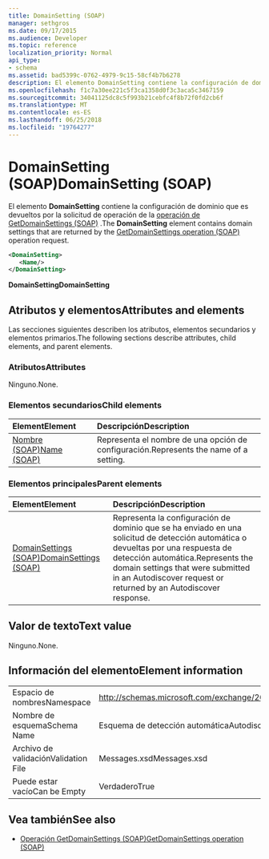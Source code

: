 ```yaml
---
title: DomainSetting (SOAP)
manager: sethgros
ms.date: 09/17/2015
ms.audience: Developer
ms.topic: reference
localization_priority: Normal
api_type:
- schema
ms.assetid: bad5399c-0762-4979-9c15-58cf4b7b6278
description: El elemento DomainSetting contiene la configuración de dominio que es devueltos por la solicitud de operación GetDomainSettings operación (SOAP).
ms.openlocfilehash: f1c7a30ee221c5f3ca1358d0f3c3aca5c3467159
ms.sourcegitcommit: 34041125dc8c5f993b21cebfc4f8b72f0fd2cb6f
ms.translationtype: MT
ms.contentlocale: es-ES
ms.lasthandoff: 06/25/2018
ms.locfileid: "19764277"
---
```

# <a name="domainsetting-soap"></a><span data-ttu-id="9d7d9-103">DomainSetting (SOAP)</span><span class="sxs-lookup"><span data-stu-id="9d7d9-103">DomainSetting (SOAP)</span></span>

<span data-ttu-id="9d7d9-104">El elemento **DomainSetting** contiene la configuración de dominio que es devueltos por la solicitud de operación de la [operación de GetDomainSettings (SOAP)](getdomainsettings-operation-soap.md) .</span><span class="sxs-lookup"><span data-stu-id="9d7d9-104">The **DomainSetting** element contains domain settings that are returned by the [GetDomainSettings operation (SOAP)](getdomainsettings-operation-soap.md) operation request.</span></span> 
  
```XML
<DomainSetting>
   <Name/>
</DomainSetting>
```

 <span data-ttu-id="9d7d9-105">**DomainSetting**</span><span class="sxs-lookup"><span data-stu-id="9d7d9-105">**DomainSetting**</span></span>
## <a name="attributes-and-elements"></a><span data-ttu-id="9d7d9-106">Atributos y elementos</span><span class="sxs-lookup"><span data-stu-id="9d7d9-106">Attributes and elements</span></span>

<span data-ttu-id="9d7d9-107">Las secciones siguientes describen los atributos, elementos secundarios y elementos primarios.</span><span class="sxs-lookup"><span data-stu-id="9d7d9-107">The following sections describe attributes, child elements, and parent elements.</span></span>
  
### <a name="attributes"></a><span data-ttu-id="9d7d9-108">Atributos</span><span class="sxs-lookup"><span data-stu-id="9d7d9-108">Attributes</span></span>

<span data-ttu-id="9d7d9-109">Ninguno.</span><span class="sxs-lookup"><span data-stu-id="9d7d9-109">None.</span></span>
  
### <a name="child-elements"></a><span data-ttu-id="9d7d9-110">Elementos secundarios</span><span class="sxs-lookup"><span data-stu-id="9d7d9-110">Child elements</span></span>

|<span data-ttu-id="9d7d9-111">**Element**</span><span class="sxs-lookup"><span data-stu-id="9d7d9-111">**Element**</span></span>|<span data-ttu-id="9d7d9-112">**Descripción**</span><span class="sxs-lookup"><span data-stu-id="9d7d9-112">**Description**</span></span>|
|:-----|:-----|
|[<span data-ttu-id="9d7d9-113">Nombre (SOAP)</span><span class="sxs-lookup"><span data-stu-id="9d7d9-113">Name (SOAP)</span></span>](name-soap.md) <br/> |<span data-ttu-id="9d7d9-114">Representa el nombre de una opción de configuración.</span><span class="sxs-lookup"><span data-stu-id="9d7d9-114">Represents the name of a setting.</span></span>  <br/> |
   
### <a name="parent-elements"></a><span data-ttu-id="9d7d9-115">Elementos principales</span><span class="sxs-lookup"><span data-stu-id="9d7d9-115">Parent elements</span></span>

|<span data-ttu-id="9d7d9-116">**Element**</span><span class="sxs-lookup"><span data-stu-id="9d7d9-116">**Element**</span></span>|<span data-ttu-id="9d7d9-117">**Descripción**</span><span class="sxs-lookup"><span data-stu-id="9d7d9-117">**Description**</span></span>|
|:-----|:-----|
|[<span data-ttu-id="9d7d9-118">DomainSettings (SOAP)</span><span class="sxs-lookup"><span data-stu-id="9d7d9-118">DomainSettings (SOAP)</span></span>](domainsettings-soap.md) <br/> |<span data-ttu-id="9d7d9-119">Representa la configuración de dominio que se ha enviado en una solicitud de detección automática o devueltas por una respuesta de detección automática.</span><span class="sxs-lookup"><span data-stu-id="9d7d9-119">Represents the domain settings that were submitted in an Autodiscover request or returned by an Autodiscover response.</span></span>  <br/> |
   
## <a name="text-value"></a><span data-ttu-id="9d7d9-120">Valor de texto</span><span class="sxs-lookup"><span data-stu-id="9d7d9-120">Text value</span></span>

<span data-ttu-id="9d7d9-121">Ninguno.</span><span class="sxs-lookup"><span data-stu-id="9d7d9-121">None.</span></span>
  
## <a name="element-information"></a><span data-ttu-id="9d7d9-122">Información del elemento</span><span class="sxs-lookup"><span data-stu-id="9d7d9-122">Element information</span></span>

|||
|:-----|:-----|
|<span data-ttu-id="9d7d9-123">Espacio de nombres</span><span class="sxs-lookup"><span data-stu-id="9d7d9-123">Namespace</span></span>  <br/> |http://schemas.microsoft.com/exchange/2010/Autodiscover  <br/> |
|<span data-ttu-id="9d7d9-124">Nombre de esquema</span><span class="sxs-lookup"><span data-stu-id="9d7d9-124">Schema Name</span></span>  <br/> |<span data-ttu-id="9d7d9-125">Esquema de detección automática</span><span class="sxs-lookup"><span data-stu-id="9d7d9-125">Autodiscover schema</span></span>  <br/> |
|<span data-ttu-id="9d7d9-126">Archivo de validación</span><span class="sxs-lookup"><span data-stu-id="9d7d9-126">Validation File</span></span>  <br/> |<span data-ttu-id="9d7d9-127">Messages.xsd</span><span class="sxs-lookup"><span data-stu-id="9d7d9-127">Messages.xsd</span></span>  <br/> |
|<span data-ttu-id="9d7d9-128">Puede estar vacío</span><span class="sxs-lookup"><span data-stu-id="9d7d9-128">Can be Empty</span></span>  <br/> |<span data-ttu-id="9d7d9-129">Verdadero</span><span class="sxs-lookup"><span data-stu-id="9d7d9-129">True</span></span>  <br/> |
   
## <a name="see-also"></a><span data-ttu-id="9d7d9-130">Vea también</span><span class="sxs-lookup"><span data-stu-id="9d7d9-130">See also</span></span>

- [<span data-ttu-id="9d7d9-131">Operación GetDomainSettings (SOAP)</span><span class="sxs-lookup"><span data-stu-id="9d7d9-131">GetDomainSettings operation (SOAP)</span></span>](getdomainsettings-operation-soap.md)

